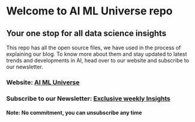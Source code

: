# Welcome to AI ML Universe repo
## Your one stop for all data science insights

This repo has all the open source files, we have used in the process of explaining our blog. To know more about them and stay updated to latest trends and developments in AI, head over to our website and subscribe to our newsletter.

### Website: [AI ML Universe](https://www.aimluniverse.in/)

### Subscribe to our Newsletter: [Exclusive weekly Insights](https://aimluniverse.beehiiv.com/subscribe)
#### Note: No commitment, you can unsubscribe any time